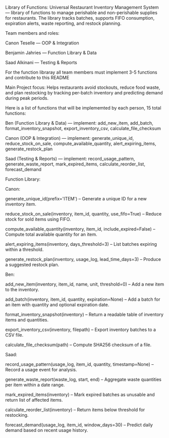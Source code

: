 Library of Functions:
Universal Restaurant Inventory Management System —  library of functions to manage perishable and non-perishable supplies for restaurants. The library tracks batches, supports FIFO consumption, expiration alerts, waste reporting, and restock planning.

Team members and roles:

Canon Teselle — OOP & Integration

Benjamin Jahries — Function Library & Data 

Saad Alkinani — Testing & Reports 

For the function libraray all team members must implement 3-5 functions and contribute to this README


Main Project focus: Helps restaurants avoid stockouts, reduce food waste, and plan restocking by tracking per-batch inventory and predicting demand during peak periods.


Here is a list of functions that will be implememted by each person, 15 total functions: 

Ben (Function Library & Data) — implement:
add_new_item, add_batch, format_inventory_snapshot, export_inventory_csv, calculate_file_checksum

Canon (OOP & Integration) — implement:
generate_unique_id, reduce_stock_on_sale, compute_available_quantity, alert_expiring_items, generate_restock_plan 

Saad (Testing & Reports) — implement:
record_usage_pattern, generate_waste_report, mark_expired_items, calculate_reorder_list, forecast_demand 


Function Library:

Canon:

generate_unique_id(prefix='ITEM') – Generate a unique ID for a new inventory item.

reduce_stock_on_sale(inventory, item_id, quantity, use_fifo=True) – Reduce stock for sold items using FIFO.

compute_available_quantity(inventory, item_id, include_expired=False) – Compute total available quantity for an item.

alert_expiring_items(inventory, days_threshold=3) – List batches expiring within a threshold.

generate_restock_plan(inventory, usage_log, lead_time_days=3) – Produce a suggested restock plan.




Ben:

add_new_item(inventory, item_id, name, unit, threshold=0) – Add a new item to the inventory.

add_batch(inventory, item_id, quantity, expiration=None) – Add a batch for an item with quantity and optional expiration date.

format_inventory_snapshot(inventory) – Return a readable table of inventory items and quantities.

export_inventory_csv(inventory, filepath) – Export inventory batches to a CSV file.

calculate_file_checksum(path) – Compute SHA256 checksum of a file.



Saad:

record_usage_pattern(usage_log, item_id, quantity, timestamp=None) – Record a usage event for analysis.

generate_waste_report(waste_log, start, end) – Aggregate waste quantities per item within a date range.

mark_expired_items(inventory) – Mark expired batches as unusable and return list of affected items.

calculate_reorder_list(inventory) – Return items below threshold for restocking.

forecast_demand(usage_log, item_id, window_days=30) – Predict daily demand based on recent usage history.
